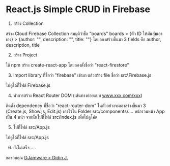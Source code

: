 # React.js Simple CRUD in Firebase

1. สร้าง Collection
<p>
สร้าง Cloud Firebase Collection สมมุติว่าชื่อ "boards"
boards > {ตัว ID ให้มันสุ่มเอาเอง} > {author: "", description: "", title: ""}
โดยลองสร้างขึ้นมา 3 fields คือ author, description, title
</p>
  
2. สร้าง Project
<p>
  ใช้ npm สร้าง create-react-app โดยลองตั้งชื่อว่า "react-firestore"
</p>

3. import library ที่ชื่อว่า "firebase" เข้ามา แล้วสร้าง file ชื่อว่า src\Firebase.js
<p>
  ไปดูได้ที่ไฟล์ Firebase.js
</p>
  
4. ทำการสร้าง React Router DOM (เส้นทางย่อยแบบ www.xxx.com/xxx)
<p>
  ติดตั้ง dependency ที่ชื่อว่า "react-router-dom"
  ในตัวอย่างจะลองสร้างขึ้นมา 3 (Create.js, Show.js, Edit.js) เอาไว้ใน Folder src/components/.... หน้ารวมหน้า App เป็น 4 หน้า
  จากนั้นไปที่ไฟล์ src/index.js เพื่อไปดูโค้ด
</p>

5. ไปที่ไฟล์ src/App.js
<p>
  ไปดูได้ที่ไฟล์ src/App.js
</p>

6. ยังไม่เสร็จ ....

ขอขอบคุณ 
<a href="https://www.djamware.com/post/5bc50ea680aca7466989441d/reactjs-firebase-tutorial-building-firestore-crud-web-application">DJamware > Didin J.</a>
